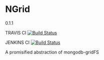 NGrid
=====

0.1.1

TRAVIS CI [![Build Status](https://travis-ci.org/itsatony/ngrid.png)](https://travis-ci.org/itsatony/ngrid)

JENKINS CI [![Build Status](https://jenkins.muit.org/buildStatus/icon?job=ngrid)](https://jenkins.muit.org/job/ngrid)

A promisified abstraction of mongodb-gridFS
